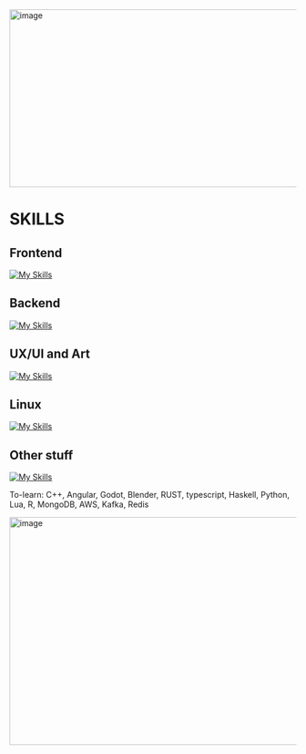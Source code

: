 <img width="1000" height="312" alt="image" src="https://github.com/user-attachments/assets/59553593-b033-4a20-a59f-9b342372c99f" />

<h1>SKILLS</h1>

<h2>Frontend</h2>

[![My Skills](https://skillicons.dev/icons?i=js,html,css)](https://skillicons.dev)

<h2>Backend</h2>

[![My Skills](https://skillicons.dev/icons?i=cs,java,spring)](https://skillicons.dev)


<h2>UX/UI and Art</h2>    

[![My Skills](https://skillicons.dev/icons?i=figma)](https://skillicons.dev)

<h2>Linux</h2>
  
[![My Skills](https://skillicons.dev/icons?i=ubuntu)](https://skillicons.dev)

  
<h2>Other stuff</h2>  
  
[![My Skills](https://skillicons.dev/icons?i=git,vim)](https://skillicons.dev)


To-learn: C++, Angular, Godot, Blender, RUST, typescript, Haskell, Python, Lua, R, MongoDB, AWS, Kafka, Redis


<img width="1000" height="400" alt="image" src="https://github.com/user-attachments/assets/e9f3ad48-6c55-4de5-ab97-35c6ff53e631" />

<!---
pedrogamedev/pedrogamedev is a ✨ special ✨ repository because its `README.md` (this file) appears on your GitHub profile.
You can click the Preview link to take a look at your changes.
--->
